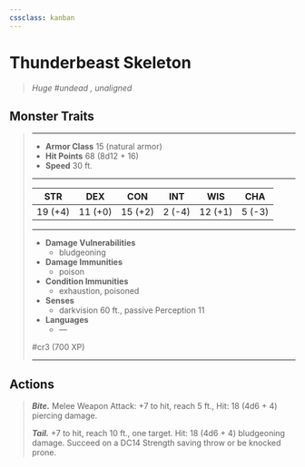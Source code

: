 ```yaml
---
cssclass: kanban
---
```


# Thunderbeast Skeleton
>*Huge #undead , unaligned*
## Monster Traits
>___
>- **Armor Class** 15 (natural armor)
>- **Hit Points** 68 (8d12 + 16)
>- **Speed** 30 ft.
>___
>|STR|DEX|CON|INT|WIS|CHA|
>|:---:|:---:|:---:|:---:|:---:|:---:|
>|19 (+4)|11 (+0)|15 (+2)|2 (-4)|12 (+1)|5 (-3)|
>___
>- **Damage Vulnerabilities**
>	 - bludgeoning
>- **Damage Immunities**
>	 - poison
>- **Condition Immunities**
>	 - exhaustion, poisoned
>- **Senses**
>	 - darkvision 60 ft., passive Perception 11
>- **Languages**
>	 - —
>
> #cr3 (700 XP)
>___
## Actions
>***Bite.*** Melee Weapon Attack: +7 to hit, reach 5 ft., Hit: 18 (4d6 + 4) piercing damage.  
>
>***Tail.*** +7 to hit, reach 10 ft., one target. Hit: 18 (4d6 + 4) bludgeoning damage. Succeed on a DC14 Strength saving throw or be knocked prone.